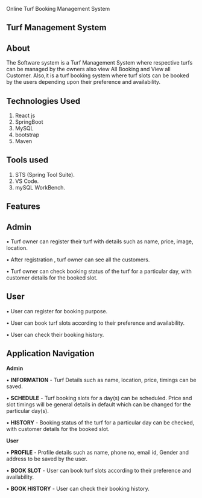 Online Turf Booking Management System

**Turf Management System**
-------------------------------------------------------------------------------------------------------

**About**
-------------------------------------------------------------------------------------------------------

The Software system is a Turf Management System where respective turfs can be managed by the owners also view All Booking and View all Customer. Also,it is a turf booking system where turf slots can be booked by the users depending upon their preference and availability.

**Technologies Used**
-------------------------------------------------------------------------------------------------------

1.	React js
2.	SpringBoot
3.	MySQL
4.	bootstrap
5.	Maven
   
**Tools used**
-------------------------------------------------------------------------------------------------------

1.	STS (Spring Tool Suite).
2.	VS Code.
3.	mySQL WorkBench.
   
**Features**
-------------------------------------------------------------------------------------------------------

**Admin**
-------------------------------------------------------------------------------------------------------

•	Turf owner can register their turf with details such as name, price, image, location.

•	After registration , turf owner can see all the customers.

•	Turf owner can check booking status of the turf for a particular day, with customer details for the booked slot.

**User**
-------------------------------------------------------------------------------------------------------

•	User can register for booking purpose.

•	User can book turf slots according to their preference and availability.

•	User can check their booking history.

**Application Navigation**
-------------------------------------------------------------------------------------------------------

**Admin**

•	**INFORMATION** - Turf Details such as name, location, price, timings can be saved.

•	**SCHEDULE** - Turf booking slots for a day(s) can be scheduled. Price and slot timings will be general details in default which can be changed for the particular day(s).

•	**HISTORY** - Booking status of the turf for a particular day can be checked, with customer details for the booked slot.

**User**

•	**PROFILE** - Profile details such as name, phone no, email id, Gender and address to be saved by the user.

•	**BOOK SLOT** - User can book turf slots according to their preference and availability.

•	**BOOK HISTORY** - User can check their booking history.
